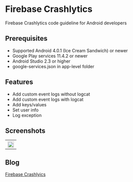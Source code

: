 # Firebase Crashlytics
Firebase Crashlytics code guideline for Android developers

## Prerequisites
* Supported Android 4.0.1 (Ice Cream Sandwich) or newer
* Google Play services 11.4.2 or newer
* Android Studio 2.3 or higher
* google-services.json in app-level folder

## Features
* Add custom event logs without logcat
* Add custom event logs with logcat
* Add keys/values
* Set user info
* Log exception

## Screenshots
<table width="100%">
	<tr>
	  <th><img src="https://user-images.githubusercontent.com/1763410/32402146-0f57d37a-c150-11e7-871a-a4384d95b735.png" width="100%"></th>
	</tr>
</table>

## Blog
[Firebase Crashlyics](https://medium.com/@jirawatee/%E0%B8%A3%E0%B8%B9%E0%B9%89%E0%B8%88%E0%B8%B1%E0%B8%81-firebase-crashlytics-%E0%B8%95%E0%B8%B1%E0%B9%89%E0%B8%87%E0%B9%81%E0%B8%95%E0%B9%88-zero-%E0%B8%88%E0%B8%99%E0%B9%80%E0%B8%9B%E0%B9%87%E0%B8%99-hero-76712e6507c4)